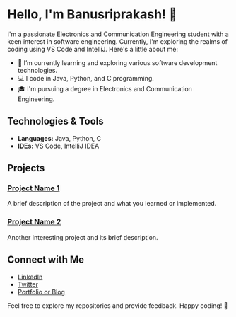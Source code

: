 # Hello, I'm Banusriprakash! 👋

I'm a passionate Electronics and Communication Engineering student with a keen interest in software engineering. Currently, I'm exploring the realms of coding using VS Code and IntelliJ. Here's a little about me:

- 🌱 I’m currently learning and exploring various software development technologies.
- 💻 I code in Java, Python, and C programming.
- 🎓 I'm pursuing a degree in Electronics and Communication Engineering.

## Technologies & Tools

- **Languages:** Java, Python, C
- **IDEs:** VS Code, IntelliJ IDEA

## Projects

### [Project Name 1](link-to-repository)
A brief description of the project and what you learned or implemented.

### [Project Name 2](link-to-repository)
Another interesting project and its brief description.

## Connect with Me

- [LinkedIn](www.linkedin.com/in/banusri-prakash-s-4aa299225)
- [Twitter](https://twitter.com/SBanusriprakash)
- [Portfolio or Blog](your-website-link)

Feel free to explore my repositories and provide feedback. Happy coding! 🚀


<!---
banusriprakash/banusriprakash is a ✨ special ✨ repository because its `README.md` (this file) appears on your GitHub profile.
You can click the Preview link to take a look at your changes.
--->
